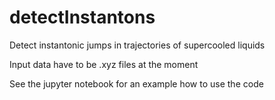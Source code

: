 # detectInstantons
Detect instantonic jumps in trajectories of supercooled liquids

Input data have to be .xyz files at the moment

See the jupyter notebook for an example how to use the code
